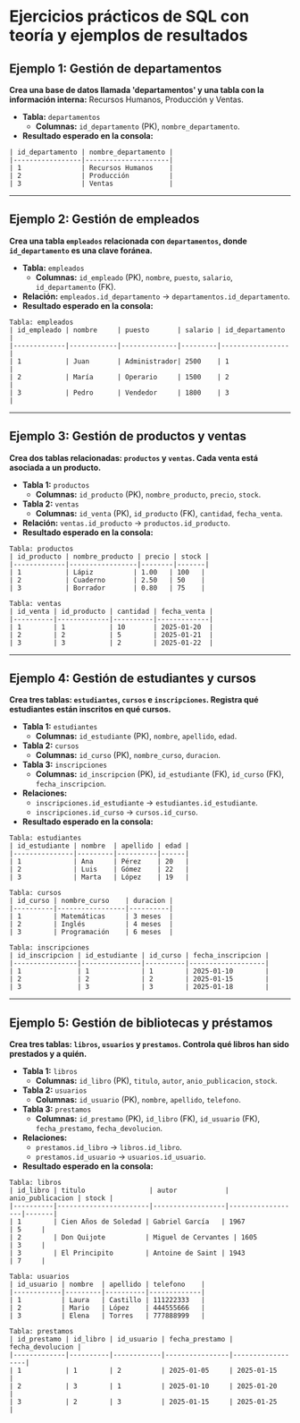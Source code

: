 # Ejercicios prácticos de SQL con teoría y ejemplos de resultados

## Ejemplo 1: Gestión de departamentos

**Crea una base de datos llamada 'departamentos' y una tabla con la información interna:** Recursos Humanos, Producción y Ventas.

- **Tabla:** `departamentos`
  - **Columnas:** `id_departamento` (PK), `nombre_departamento`.
- **Resultado esperado en la consola:**

```plaintext
| id_departamento | nombre_departamento |
|-----------------|---------------------|
| 1               | Recursos Humanos    |
| 2               | Producción          |
| 3               | Ventas              |
```

---

## Ejemplo 2: Gestión de empleados

**Crea una tabla `empleados` relacionada con `departamentos`, donde `id_departamento` es una clave foránea.**

- **Tabla:** `empleados`
  - **Columnas:** `id_empleado` (PK), `nombre`, `puesto`, `salario`, `id_departamento` (FK).
- **Relación:** `empleados.id_departamento` → `departamentos.id_departamento`.
- **Resultado esperado en la consola:**

```plaintext
Tabla: empleados
| id_empleado | nombre     | puesto       | salario | id_departamento |
|-------------|------------|--------------|---------|-----------------|
| 1           | Juan       | Administrador| 2500    | 1               |
| 2           | María      | Operario     | 1500    | 2               |
| 3           | Pedro      | Vendedor     | 1800    | 3               |
```

---

## Ejemplo 3: Gestión de productos y ventas

**Crea dos tablas relacionadas: `productos` y `ventas`. Cada venta está asociada a un producto.**

- **Tabla 1:** `productos`
  - **Columnas:** `id_producto` (PK), `nombre_producto`, `precio`, `stock`.
- **Tabla 2:** `ventas`
  - **Columnas:** `id_venta` (PK), `id_producto` (FK), `cantidad`, `fecha_venta`.
- **Relación:** `ventas.id_producto` → `productos.id_producto`.
- **Resultado esperado en la consola:**

```plaintext
Tabla: productos
| id_producto | nombre_producto | precio | stock |
|-------------|-----------------|--------|-------|
| 1           | Lápiz          | 1.00   | 100   |
| 2           | Cuaderno       | 2.50   | 50    |
| 3           | Borrador       | 0.80   | 75    |

Tabla: ventas
| id_venta | id_producto | cantidad | fecha_venta |
|----------|-------------|----------|-------------|
| 1        | 1           | 10       | 2025-01-20  |
| 2        | 2           | 5        | 2025-01-21  |
| 3        | 3           | 2        | 2025-01-22  |
```

---

## Ejemplo 4: Gestión de estudiantes y cursos

**Crea tres tablas: `estudiantes`, `cursos` e `inscripciones`. Registra qué estudiantes están inscritos en qué cursos.**

- **Tabla 1:** `estudiantes`
  - **Columnas:** `id_estudiante` (PK), `nombre`, `apellido`, `edad`.
- **Tabla 2:** `cursos`
  - **Columnas:** `id_curso` (PK), `nombre_curso`, `duracion`.
- **Tabla 3:** `inscripciones`
  - **Columnas:** `id_inscripcion` (PK), `id_estudiante` (FK), `id_curso` (FK), `fecha_inscripcion`.
- **Relaciones:**
  - `inscripciones.id_estudiante` → `estudiantes.id_estudiante`.
  - `inscripciones.id_curso` → `cursos.id_curso`.
- **Resultado esperado en la consola:**

```plaintext
Tabla: estudiantes
| id_estudiante | nombre  | apellido | edad |
|---------------|---------|----------|------|
| 1             | Ana     | Pérez    | 20   |
| 2             | Luis    | Gómez    | 22   |
| 3             | Marta   | López    | 19   |

Tabla: cursos
| id_curso | nombre_curso    | duracion |
|----------|-----------------|----------|
| 1        | Matemáticas     | 3 meses  |
| 2        | Inglés          | 4 meses  |
| 3        | Programación    | 6 meses  |

Tabla: inscripciones
| id_inscripcion | id_estudiante | id_curso | fecha_inscripcion |
|----------------|---------------|----------|-------------------|
| 1              | 1             | 1        | 2025-01-10        |
| 2              | 2             | 2        | 2025-01-15        |
| 3              | 3             | 3        | 2025-01-18        |
```

---

## Ejemplo 5: Gestión de bibliotecas y préstamos

**Crea tres tablas: `libros`, `usuarios` y `prestamos`. Controla qué libros han sido prestados y a quién.**

- **Tabla 1:** `libros`
  - **Columnas:** `id_libro` (PK), `titulo`, `autor`, `anio_publicacion`, `stock`.
- **Tabla 2:** `usuarios`
  - **Columnas:** `id_usuario` (PK), `nombre`, `apellido`, `telefono`.
- **Tabla 3:** `prestamos`
  - **Columnas:** `id_prestamo` (PK), `id_libro` (FK), `id_usuario` (FK), `fecha_prestamo`, `fecha_devolucion`.
- **Relaciones:**
  - `prestamos.id_libro` → `libros.id_libro`.
  - `prestamos.id_usuario` → `usuarios.id_usuario`.
- **Resultado esperado en la consola:**

```plaintext
Tabla: libros
| id_libro | titulo                | autor            | anio_publicacion | stock |
|----------|-----------------------|------------------|------------------|-------|
| 1        | Cien Años de Soledad | Gabriel García   | 1967             | 5     |
| 2        | Don Quijote          | Miguel de Cervantes | 1605          | 3     |
| 3        | El Principito        | Antoine de Saint | 1943             | 7     |

Tabla: usuarios
| id_usuario | nombre  | apellido | telefono    |
|------------|---------|----------|-------------|
| 1          | Laura   | Castillo | 111222333   |
| 2          | Mario   | López    | 444555666   |
| 3          | Elena   | Torres   | 777888999   |

Tabla: prestamos
| id_prestamo | id_libro | id_usuario | fecha_prestamo | fecha_devolucion |
|-------------|----------|------------|----------------|------------------|
| 1           | 1        | 2          | 2025-01-05     | 2025-01-15       |
| 2           | 3        | 1          | 2025-01-10     | 2025-01-20       |
| 3           | 2        | 3          | 2025-01-15     | 2025-01-25       |
```
